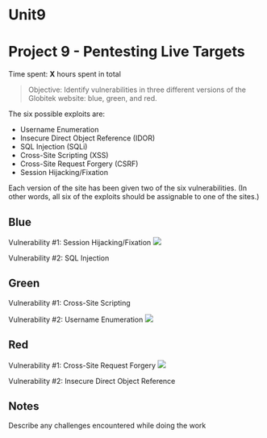 # Unit9
# Project 9 - Pentesting Live Targets

Time spent: **X** hours spent in total

> Objective: Identify vulnerabilities in three different versions of the Globitek website: blue, green, and red.

The six possible exploits are:
* Username Enumeration
* Insecure Direct Object Reference (IDOR)
* SQL Injection (SQLi)
* Cross-Site Scripting (XSS)
* Cross-Site Request Forgery (CSRF)
* Session Hijacking/Fixation

Each version of the site has been given two of the six vulnerabilities. (In other words, all six of the exploits should be assignable to one of the sites.)

## Blue

Vulnerability #1: Session Hijacking/Fixation
![](http://g.recordit.co/xQ1zxpWpP4.gif)

Vulnerability #2: SQL Injection


## Green

Vulnerability #1: Cross-Site Scripting

Vulnerability #2: Username Enumeration
![](http://g.recordit.co/5mlG0DJPDC.gif)


## Red

Vulnerability #1: Cross-Site Request Forgery
![](http://g.recordit.co/JE84rq6saB.gif)

Vulnerability #2: Insecure Direct Object Reference 


## Notes

Describe any challenges encountered while doing the work

